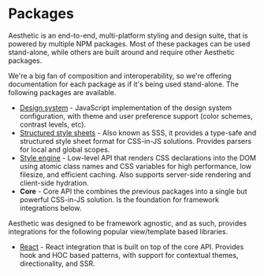 # Packages

Aesthetic is an end-to-end, multi-platform styling and design suite, that is powered by multiple NPM
packages. Most of these packages can be used stand-alone, while others are built around and require
other Aesthetic packages.

We're a big fan of composition and interoperability, so we're offering documentation for each
package as if it's being used stand-alone. The following packages are available.

- [Design system](./system/README.md) - JavaScript implementation of the design system
  configuration, with theme and user preference support (color schemes, contrast levels, etc).
- [Structured style sheets](./sss/README.md) - Also known as SSS, it provides a type-safe and
  structured style sheet format for CSS-in-JS solutions. Provides parsers for local and global
  scopes.
- [Style engine](./style/README.md) - Low-level API that renders CSS declarations into the DOM using
  atomic class names and CSS variables for high performance, low filesize, and efficient caching.
  Also supports server-side rendering and client-side hydration.
- **Core** - Core API the combines the previous packages into a single but powerful CSS-in-JS
  solution. Is the foundation for framework integrations below.

Aesthetic was designed to be framework agnostic, and as such, provides integrations for the
following popular view/template based libraries.

- [React](./react/README.md) - React integration that is built on top of the core API. Provides hook
  and HOC based patterns, with support for contextual themes, directionality, and SSR.
